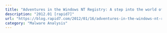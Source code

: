 ```yaml
---
title: "Adventures in the Windows NT Registry: A step into the world of Forensics and Information Gathering"
description: "2012.01 [rapid7]"
url: "https://blog.rapid7.com/2012/01/16/adventures-in-the-windows-nt-registry-a-step-into-the-world-of-forensics-and-ig/"
category: "Malware Analysis"
---
```

